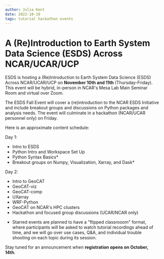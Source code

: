 ```yaml
---
author: Julia Kent
date: 2022-10-10
tags: tutorial hackathon events
---
```


# A (Re)Introduction to Earth System Data Science (ESDS) Across NCAR/UCAR/UCP

ESDS is hosting a (Re)Introduction to Earth System Data Science (ESDS) Across NCAR/UCAR/UCP on **November 10th and 11th** (Thursday-Friday). This event will be hybrid, in-person in NCAR's Mesa Lab Main Seminar Room and virtual over Zoom.

The ESDS Fall Event will cover a (re)introduction to the NCAR ESDS Initiative and include breakout groups and discussions on Python packages and analysis needs. The event will culminate in a hackathon (NCAR/UCAR personnel only) on Friday.

Here is an approximate content schedule:

Day 1:

- Intro to ESDS
- Python Intro and Workspace Set Up
- Python Syntax Basics\*
- Breakout groups on Numpy, Visualization, Xarray, and Dask\*

Day 2:

- Intro to GeoCAT
- GeoCAT-viz
- GeoCAT-comp
- UXarray
- WRF-Python
- GeoCAT on NCAR's HPC clusters
- Hackathon and focused group discussions (UCAR/NCAR only)

* Starred events are planned to have a "flipped classrooom" format, where participants will be asked to watch tutorial recordings ahead of time, and we will go over use cases, Q&A, and individual trouble shooting on each topic during its session.

Stay tuned for an announcement when **registration opens on October, 14th**.
